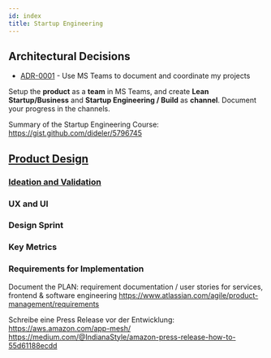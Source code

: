 ```yaml
---
id: index
title: Startup Engineering
---
```


## Architectural Decisions

<!-- adrlog -->

- [ADR-0001](0001-use-ms-teams-to-document-and-coordinate-my-projects.md) - Use MS Teams to document and coordinate my projects

<!-- adrlogstop -->


Setup the __product__ as a __team__ in MS Teams, and create __Lean Startup/Business__  and __Startup Engineering / Build__ as __channel__. Document your progress in the channels.

Summary of the Startup Engineering Course: https://gist.github.com/dideler/5796745


## [Product Design](https://eu.udacity.com/course/product-design--ud509)

### [Ideation and Validation](<(https://blog.prototypr.io/product-design-by-google-part-1-b14e55688b33)>)

### UX and UI

### Design Sprint

### Key Metrics

### Requirements for Implementation

Document the PLAN: requirement documentation / user stories for services, frontend & software engineering https://www.atlassian.com/agile/product-management/requirements

Schreibe eine Press Release vor der Entwicklung:
https://aws.amazon.com/app-mesh/
https://medium.com/@IndianaStyle/amazon-press-release-how-to-55d61188ecdd
